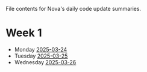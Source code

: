 File contents for Nova's daily code update summaries.

# Week 1
- Monday [2025-03-24](Documentation/Daily_Code_Updates/Nova/2025-03-24_summary.md)
- Tuesday [2025-03-25](Documentation/Daily_Code_Updates/Nova/2025-03-25_summary.md)
- Wednesday [2025-03-26](Documentation/Daily_Code_Updates/Nova/2025-03-26_summary.md)
